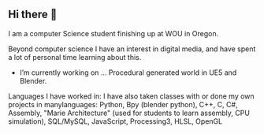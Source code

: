 ## Hi there 👋

I am a computer Science student finishing up at WOU in Oregon.

Beyond computer science I have an interest in digital media, and have spent a lot of personal time learning about this.

- I’m currently working on ... Procedural generated world in UE5 and Blender.


Languages I have worked in:
I have also taken classes with or done my own projects in manylanguages:
Python, Bpy (blender python), C++, C, C#, Assembly, "Marie Architecture" (used for students to learn assembly, CPU simulation), SQL/MySQL, JavaScript, Processing3, HLSL, OpenGL




<!--
**Logan9696/Logan9696** is a ✨ _special_ ✨ repository because its `README.md` (this file) appears on your GitHub profile.

Here are some ideas to get you started:

- 🔭 I’m currently working on ...
- 🌱 I’m currently learning ...
- 👯 I’m looking to collaborate on ...
- 💬 Ask me about ...
- 📫 How to reach me: ...
-->

